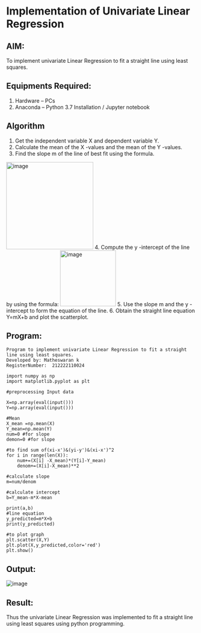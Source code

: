 # Implementation of Univariate Linear Regression
## AIM:
To implement univariate Linear Regression to fit a straight line using least squares.

## Equipments Required:
1. Hardware – PCs
2. Anaconda – Python 3.7 Installation / Jupyter notebook

## Algorithm
1. Get the independent variable X and dependent variable Y.
2. Calculate the mean of the X -values and the mean of the Y -values.
3. Find the slope m of the line of best fit using the formula. 
<img width="231" alt="image" src="https://user-images.githubusercontent.com/93026020/192078527-b3b5ee3e-992f-46c4-865b-3b7ce4ac54ad.png">
4. Compute the y -intercept of the line by using the formula:
<img width="148" alt="image" src="https://user-images.githubusercontent.com/93026020/192078545-79d70b90-7e9d-4b85-9f8b-9d7548a4c5a4.png">
5. Use the slope m and the y -intercept to form the equation of the line.
6. Obtain the straight line equation Y=mX+b and plot the scatterplot.

## Program:
```
Program to implement univariate Linear Regression to fit a straight line using least squares.
Developed by: Matheswaran k
RegisterNumber:  212222110024

import numpy as np
import matplotlib.pyplot as plt

#preprocessing Input data

X=np.array(eval(input()))
Y=np.array(eval(input()))

#Mean
X_mean =np.mean(X)
Y_mean=np.mean(Y)
num=0 #for slope
demon=0 #for slope

#to find sum of(xi-x')&(yi-y')&(xi-x')^2
for i in range(len(X)):
    num+=(X[i] -X_mean)*(Y[i]-Y_mean)
    denom+=(X[i]-X_mean)**2

#calculate slope
m=num/denom

#calculate intercept
b=Y_mean-m*X-mean

print(a,b)
#line equation
y_predicted=m*X+b
print(y_predicted)

#to plot graph
plt.scatter(X,Y)
plt.plot(X,y_predicted,color='red')
plt.show()
```

## Output:
![image](https://github.com/mathes6112004/Find-the-best-fit-line-using-Least-Squares-Method/assets/119477782/69ef0971-c9c0-4d41-86fe-ce8243533da1)

## Result:
Thus the univariate Linear Regression was implemented to fit a straight line using least squares using python programming.
